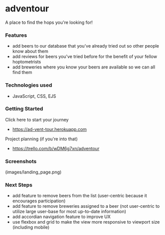 # adventour

A place to find the hops you're looking for!

### Features
- add beers to our database that you've already tried out so other people know about them
- add reviews for beers you've tried before for the benefit of your fellow hoptometrists
- add breweries where you know your beers are available so we can all find them

### Technologies used
- JavaScript, CSS, EJS

### Getting Started
Click here to start your journey
- https://ad-vent-tour.herokuapp.com

Project planning (if you're into that)
- https://trello.com/b/wDM6g7xn/adventour

### Screenshots

(images/landing_page.png)

### Next Steps
- add feature to remove beers from the list (user-centric because it encourages participation)
- add feature to remove breweries assigned to a beer (not user-centric to utilize large user-base for most up-to-date information)
- add accordian navigation feature to improve UX
- use flexbox and grid to make the view more responsive to viewport size (including mobile)
